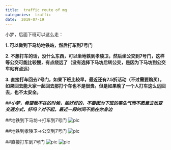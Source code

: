 ```yaml
---
title:  traffic route of mq
categories:  traffic
date:  2019-07-19
---
```

小梦，后面下班可以这么走：

**1. 可以做到下马坊地铁站，然后打车到7号门**

**2. 不想打车的话，没什么东西，可以坐地铁到孝陵卫，然后坐公交到7号门，这样等公交可能比较慢，有点绕远了（没有选择下马坊后转公交，是因为下马坊到公交车站有点远）**

**3. 直接打车回去7号门，如果下班比较早，最近还有7.5折活动（不过需要购买），如果回去能大家一起回去那打个车也不是很贵。但是如果晚了一个人打车这么远回去，也不太安全。**

##***小梦，希望我不在的时候，能好好的，不要因为下班的事生气而不愿意去改变交通方式，好吗？对不起，最近一段时间不能在你身边***


##地铁到下马坊->打车到7号门
![pic](https://raw.githubusercontent.com/njustzsqimq/njustzsqimq.github.io/master/_posts/images/traffic/2.jpg)

##地铁到孝陵卫->公交到7号门
![pic](https://raw.githubusercontent.com/njustzsqimq/njustzsqimq.github.io/master/_posts/images/traffic/1.jpg)

##直接打车到7号门
![pic](https://raw.githubusercontent.com/njustzsqimq/njustzsqimq.github.io/master/_posts/images/traffic/3.jpg)
![pic](https://raw.githubusercontent.com/njustzsqimq/njustzsqimq.github.io/master/_posts/images/traffic/4.jpg)
